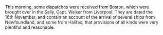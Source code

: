 This morning, some dispatches were received from Boston, which were
                    brought over in the Sally, Capt. Walker from Liverpool. They are dated
                    the 16th November, and contain an account of the arrival of
                    several ships from Newfoundland, and some from Halifax; that
                        provisions of all kinds were very plentiful and reasonable.